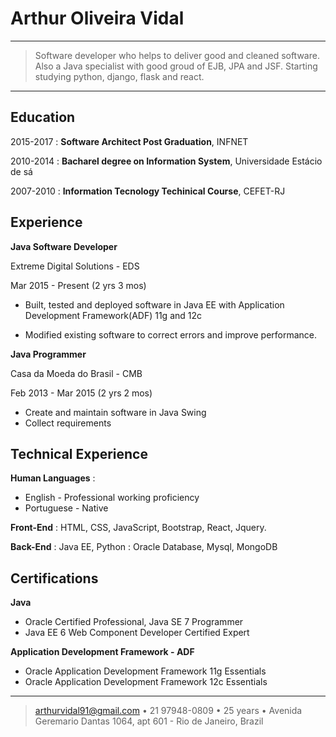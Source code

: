 Arthur Oliveira Vidal
============

----

>  Software developer who helps to deliver good and cleaned software.
>  Also a Java specialist with good groud of EJB, JPA and JSF.
>  Starting studying python, django, flask and react.

----

Education
---------

2015-2017
:   **Software Architect Post Graduation**, INFNET

2010-2014
:   **Bacharel degree on Information System**, Universidade Estácio de sá

2007-2010
:   **Information Tecnology Techinical Course**, CEFET-RJ


Experience
----------

**Java Software Developer**

Extreme Digital Solutions - EDS

Mar 2015 - Present (2 yrs 3 mos)

* Built, tested and deployed software in Java EE with Application Development Framework(ADF) 11g and 12c

* Modified existing software to correct errors and improve performance.

**Java Programmer**

Casa da Moeda do Brasil - CMB

Feb 2013 - Mar 2015 (2 yrs 2 mos)

* Create and maintain software in Java Swing
* Collect requirements

Technical Experience
--------------------

**Human Languages**
:   
* English - Professional working proficiency
* Portuguese - Native

**Front-End**
:   HTML, CSS, JavaScript, Bootstrap, React, Jquery.  

**Back-End**
:   Java EE, Python
: 	Oracle Database, Mysql, MongoDB


Certifications
----------------------------------------

**Java**

* Oracle Certified Professional, Java SE 7 Programmer
* Java EE 6 Web Component Developer Certified Expert

**Application Development Framework - ADF**

* Oracle Application Development Framework 11g Essentials
* Oracle Application Development Framework 12c Essentials

----

> arthurvidal91@gmail.com • 21 97948-0809 • 25 years •
> Avenida Geremario Dantas 1064, apt 601 - Rio de Janeiro, Brazil
